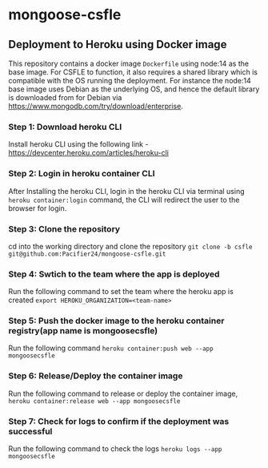 # mongoose-csfle

## Deployment to Heroku using Docker image

This repository contains a docker image `Dockerfile` using node:14 as the base image. For CSFLE to function, it also requires a shared library which is compatible
with the OS running the deployment. For instance the node:14 base image uses Debian as the underlying OS, and hence the default library is downloaded from for Debian
via https://www.mongodb.com/try/download/enterprise. 

### Step 1: Download heroku CLI
Install heroku CLI using the following link - https://devcenter.heroku.com/articles/heroku-cli

### Step 2: Login in heroku container CLI
After Installing the heroku CLI, login in the heroku CLI via terminal using `heroku container:login` command, the CLI will redirect the user to the browser for login. 

### Step 3: Clone the repository
cd into the working directory and clone the repository `git clone -b csfle git@github.com:Pacifier24/mongoose-csfle.git`

### Step 4: Swtich to the team where the app is deployed
Run the following command to set the team where the heroku app is created `export HEROKU_ORGANIZATION=<team-name>`

### Step 5: Push the docker image to the heroku container registry(app name is mongoosecsfle)
Run the following command `heroku container:push web --app mongoosecsfle`

### Step 6: Release/Deploy the container image
Run the following command to release or deploy the container image, `heroku container:release web --app mongoosecsfle`

### Step 7: Check for logs to confirm if the deployment was successful 
Run the following command to check the logs `heroku logs --app mongoosecsfle`

